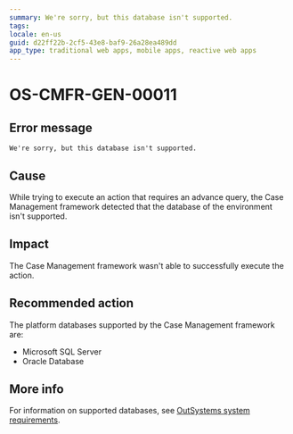 ```yaml
---
summary: We're sorry, but this database isn't supported.
tags:
locale: en-us
guid: d22ff22b-2cf5-43e8-baf9-26a28ea489dd
app_type: traditional web apps, mobile apps, reactive web apps
---
```


# OS-CMFR-GEN-00011

## Error message

`We're sorry, but this database isn't supported.`

## Cause

While trying to execute an action that requires an advance query, the Case Management framework detected that the database of the environment isn't supported.

## Impact

The Case Management framework wasn't able to successfully execute the action.

## Recommended action

The platform databases supported by the Case Management framework are:

* Microsoft SQL Server
* Oracle Database

## More info

For information on supported databases, see [OutSystems system requirements](https://success.outsystems.com/Documentation/11/Setting_Up_OutSystems/OutSystems_system_requirements).
